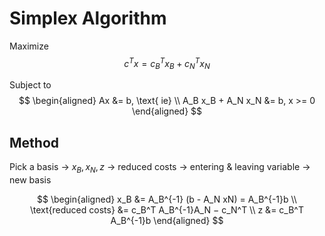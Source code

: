 # Simplex Algorithm

Maximize
$$c^T x = c_B^T x_B + c_N^T x_N$$


Subject to
$$
\begin{aligned}
Ax &= b, \text{ ie} \\
A_B x_B + A_N x_N &= b, x >= 0 
\end{aligned}
$$

## Method
Pick a basis $\rightarrow$ $x_B, x_N, z$ $\rightarrow$ reduced costs $\rightarrow$ entering & leaving variable $\rightarrow$ new basis


$$
\begin{aligned}
x_B &= A_B^{-1} (b - A_N xN) = A_B^{-1}b \\
\text{reduced costs} &= c_B^T A_B^{-1}A_N − c_N^T \\
z &= c_B^T A_B^{-1}b
\end{aligned}
$$
